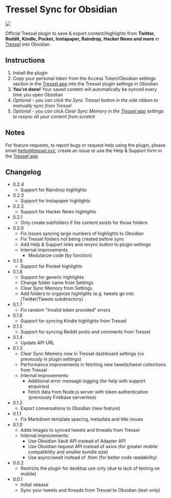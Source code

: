 # Tressel Sync for Obsidian

![](https://tressel.xyz/open-graph-image.png)

Official Tressel plugin to save & export content/highlights from **Twitter, Reddit, Kindle, Pocket, Instapaper, Raindrop, Hacker News and more** in [Tressel](https://tressel.xyz) into Obsidian

## Instructions

1. Install the plugin
2. Copy your personal token from the Access Token/Obsidian settings section in the [Tressel app](https://app.tressel.xyz) into the Tressel plugin settings in Obsidian
3. **You're done!** Your saved content will automatically be synced every time you open Obsidian
4. *Optional - you can click the Sync Tressel button in the side ribbon to manually sync from Tressel*
5. *Optional - you can click Clear Sync Memory in the [Tressel app](https://app.tressel.xyz) settings to resync all your content from scratch*

## Notes

For feature requests, to report bugs or request help using the plugin, please email hello@tressel.xyz, create an issue or use the Help & Support form in the [Tressel app](https://app.tressel.xyz)

## Changelog

- 0.2.4
  - Support for Raindrop highlights
- 0.2.3
  - Support for Instapaper highlights
- 0.2.2
  - Support for Hacker News highlights
- 0.2.1
  - Only create subfolders if the content exists for those folders
- 0.2.0
  - Fix issues syncing large numbers of highlights to Obsidian
  - Fix Tressel folders not being created before sync
  - Add Help & Support links and resync button to plugin settings
  - Internal improvements
    - Modularize code (by function)
- 0.1.9
  - Support for Pocket highlights
- 0.1.8
  - Support for generic highlights
  - Change folder name from Settings
  - Clear Sync Memory from Settings
  - Add folders to organize highlights (e.g. tweets go into /Twitter/Tweets subdirectory)
- 0.1.7
  - Fix random "Invalid token provided" errors
- 0.1.6
  - Support for syncing Kindle highlights from Tressel
- 0.1.5
  - Support for syncing Reddit posts and comments from Tressel
- 0.1.4
  - Update API URL
- 0.1.3
  - Clear Sync Memory now in Tressel dashboard settings (vs previously in plugin settings)
  - Performance improvements in fetching new tweets/tweet collections from Tressel
  - Internal improvements:
    - Additional error message logging (for help with support enquiries)
    - Fetch data from Node.js server with token authentication (previously Firebase serverless)
- 0.1.2
  - Export conversations to Obsidian (new feature)
- 0.1.1
  - Fix Markdown template spacing, metadata and title issues
- 0.1.0
  - Adds images to synced tweets and threads from Tressel
  - Internal improvements:
    - Use Obsidian Vault API instead of Adapter API
    - Use Obsidian request API instead of axios (for greater mobile compatibility and smaller bundle size)
    - Use async/await instead of .then (for better code readability)
- 0.0.2
  - Restricts the plugin for desktop use only (due to lack of testing on mobile)
- 0.0.1
  - Initial release
  - Sync your tweets and threads from Tressel to Obsidian (text-only)
